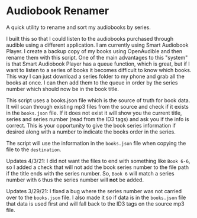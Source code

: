 # Audiobook Renamer

A quick utility to rename and sort my audiobooks by series.

I built this so that I could listen to the audiobooks purchased through audible using a different application. I am currently using Smart Audiobook Player. I create a backup copy of my books using OpenAudible and then rename them with this script. One of the main advantages to this "system" is that Smart Audiobook Player has a queue function, which is great, but if I want to listen to a series of books it becomes difficult to know which books. This way I can just download a series folder to my phone and grab all the books at once. I can then add them to the queue in order by the series number which should now be in the book title.

This script uses a books.json file which is the source of truth for book data. It will scan through existing mp3 files from the source and check if it exists in the `books.json` file. If it does not exist it will show you the current title, series and series number (read from the ID3 tags) and ask you if the info is correct. This is your opportunity to give the book series information if desired along with a number to indicate the books order in the series.

The script will use the information in the `books.json` file when copying the file to the `destination`.

Updates 4/3/21: I did not want the files to end with something like `Book 6-6`, so I added a check that will not add the book series number to the file path if the title ends with the series number. So, `Book 6` will match a series number with `6` thus the series number will **not** be added.

Updates 3/29/21: I fixed a bug where the series number was not carried over to the `books.json` file. I also made it so if data is in the `books.json` file that data is used first and will fall back to the ID3 tags on the source mp3 file.
